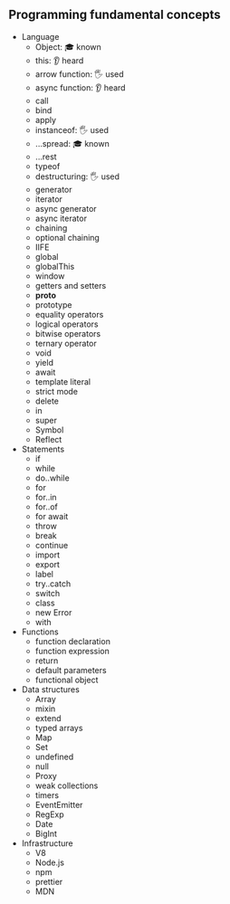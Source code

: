 ## Programming fundamental concepts

- Language
  - Object: 🎓 known
  - this: 👂 heard
  - arrow function: 🖐️ used
  - async function: 👂 heard
  - call
  - bind
  - apply
  - instanceof: 🖐️ used
  - ...spread: 🎓 known
  - ...rest
  - typeof
  - destructuring: 🖐️ used
  - generator
  - iterator
  - async generator
  - async iterator
  - chaining
  - optional chaining
  - IIFE
  - global
  - globalThis
  - window
  - getters and setters
  - **proto**
  - prototype
  - equality operators
  - logical operators
  - bitwise operators
  - ternary operator
  - void
  - yield
  - await
  - template literal
  - strict mode
  - delete
  - in
  - super
  - Symbol
  - Reflect
- Statements
  - if
  - while
  - do..while
  - for
  - for..in
  - for..of
  - for await
  - throw
  - break
  - continue
  - import
  - export
  - label
  - try..catch
  - switch
  - class
  - new Error
  - with
- Functions
  - function declaration
  - function expression
  - return
  - default parameters
  - functional object
- Data structures
  - Array
  - mixin
  - extend
  - typed arrays
  - Map
  - Set
  - undefined
  - null
  - Proxy
  - weak collections
  - timers
  - EventEmitter
  - RegExp
  - Date
  - BigInt
- Infrastructure
  - V8
  - Node.js
  - npm
  - prettier
  - MDN
